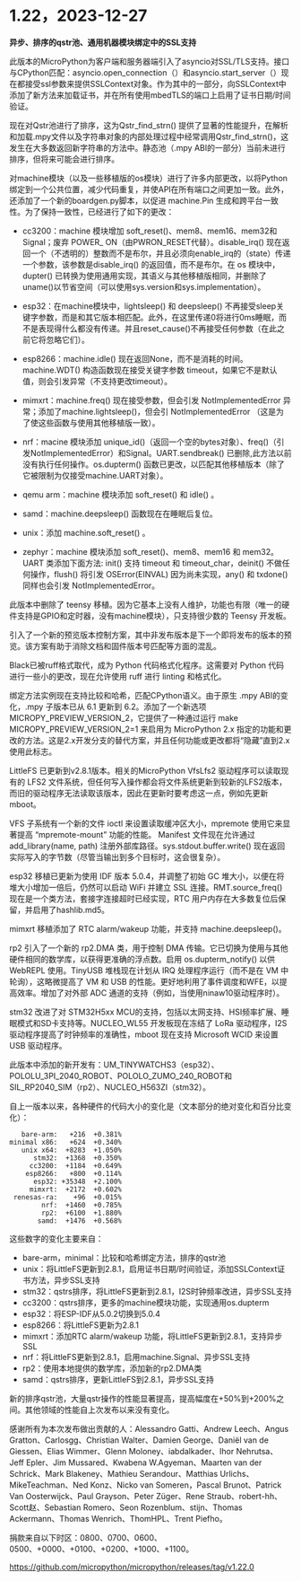 # 1.22，2023-12-27

**异步、排序的qstr池、通用机器模块绑定中的SSL支持**

此版本的MicroPython为客户端和服务器端引入了asyncio对SSL/TLS支持。接口与CPython匹配：asyncio.open\_connection（）和asyncio.start\_server（）现在都接受ssl参数来提供SSLContext对象。作为其中的一部分，向SSLContext中添加了新方法来加载证书，并在所有使用mbedTLS的端口上启用了证书日期/时间验证。

现在对Qstr池进行了排序，这为Qstr\_find\_strn() 提供了显著的性能提升，在解析和加载.mpy文件以及字符串对象的内部处理过程中经常调用Qstr\_find\_strn()，这发生在大多数返回新字符串的方法中。静态池（.mpy ABI的一部分）当前未进行排序，但将来可能会进行排序。

对machine模块（以及一些移植版的os模块）进行了许多内部更改，以将Python绑定到一个公共位置，减少代码重复，并使API在所有端口之间更加一致。此外，还添加了一个新的boardgen.py脚本，以促进 machine.Pin 生成和跨平台一致性。为了保持一致性，已经进行了如下的更改：

  * cc3200：machine 模块增加 soft\_reset()、mem8、mem16、mem32和Signal；废弃 POWER_ ON（由PWRON_RESET代替）。disable_irq() 现在返回一个（不透明的）整数而不是布尔，并且必须向enable\_irq的（state）传递一个参数，该参数是disable\_irq() 的返回值，而不是布尔。在 os 模块中，dupter() 已转换为使用通用实现，其语义与其他移植版相同，并删除了uname()以节省空间（可以使用sys.version和sys.implementation）。
  * esp32：在machine模块中，lightsleep() 和 deepsleep() 不再接受sleep关键字参数，而是和其它版本相匹配。此外，在这里传递0将进行0ms睡眠，而不是表现得什么都没有传递。并且reset\_cause()不再接受任何参数（在此之前它将忽略它们）。

  * esp8266：machine.idle() 现在返回None，而不是消耗的时间。machine.WDT() 构造函数现在接受关键字参数 timeout，如果它不是默认值，则会引发异常（不支持更改timeout）。 

  * mimxrt：machine.freq() 现在接受参数，但会引发 NotImplementedError 异常；添加了machine.lightsleep()，但会引 NotImplementedError （这是为了使这些函数与使用其他移植版一致）。 

  * nrf：macine 模块添加 unique_id()（返回一个空的bytes对象）、freq()（引发NotImplementedError）和Signal。UART.sendbreak() 已删除,此方法以前没有执行任何操作。os.dupterm() 函数已更改，以匹配其他移植版本（除了它被限制为仅接受machine.UART对象）。

  * qemu arm：machine 模块添加 soft_reset()  和 idle() 。

  * samd：machine.deepsleep() 函数现在在睡眠后复位。

  * unix：添加 machine.soft_reset() 。

  * zephyr：machine 模块添加 soft\_reset()、mem8、mem16 和 mem32。UART 类添加下面方法: init() 支持 timeout 和 timeout_char，deinit() 不做任何操作，flush() 将引发 OSError(EINVAL) 因为尚未实现，any() 和 txdone() 同样也会引发 NotImplementedError。

此版本中删除了 teensy 移植。因为它基本上没有人维护，功能也有限（唯一的硬件支持是GPIO和定时器，没有machine模块），只支持很少数的 Teensy 开发板。

引入了一个新的预览版本控制方案，其中非发布版本是下一个即将发布的版本的预览。该方案有助于消除文档和固件版本号匹配等方面的混乱。

Black已被ruff格式取代，成为 Python 代码格式化程序。这需要对 Python 代码进行一些小的更改，现在允许使用 ruff 进行 linting 和格式化。

绑定方法实例现在支持比较和哈希，匹配CPython语义。由于原生 .mpy ABI的变化，.mpy 子版本已从 6.1 更新到 6.2。添加了一个新选项 MICROPY\_PREVIEW\_VERSION\_2，它提供了一种通过运行 make MICROPY\_PREVIEW\_VERSION\_2=1 来启用为 MicroPython 2.x 指定的功能和更改的方法。这是2.x开发分支的替代方案，并且任何功能或更改都将“隐藏”直到2.x使用此标志。

LittleFS 已更新到v2.8.1版本。相关的MicroPython VfsLfs2 驱动程序可以读取现有的 LFS2 文件系统，但任何写入操作都会将文件系统更新到较新的LFS2版本，而旧的驱动程序无法读取该版本，因此在更新时要考虑这一点，例如先更新mboot。

VFS 子系统有一个新的文件 ioctl 来设置读取缓冲区大小，mpremote 使用它来显著提高 “mpremote-mount” 功能的性能。 Manifest 文件现在允许通过add_library(name, path) 注册外部库路径。sys.stdout.buffer.write() 现在返回实际写入的字节数（尽管当输出到多个目标时，这会很复杂）。

esp32 移植已更新为使用 IDF 版本 5.0.4，并调整了初始 GC 堆大小，以便在将堆大小增加一倍后，仍然可以启动 WiFi 并建立 SSL 连接。RMT.source_freq() 现在是一个类方法，套接字连接超时已经实现，RTC 用户内存在大多数复位后保留，并启用了hashlib.md5。
 
mimxrt 移植添加了 RTC alarm/wakeup  功能，并支持 machine.deepsleep()。

rp2 引入了一个新的 rp2.DMA 类，用于控制 DMA 传输。它已切换为使用与其他硬件相同的数学库，以获得更准确的浮点数。启用 os.dupterm_notify() 以供 WebREPL 使用。TinyUSB 堆栈现在计划从 IRQ 处理程序运行（而不是在 VM 中轮询），这略微提高了 VM 和 USB 的性能。更好地利用了事件调度和WFE，以提高效率。增加了对外部 ADC 通道的支持（例如，当使用ninaw10驱动程序时）。

stm32 改进了对 STM32H5xx MCU的支持，包括以太网支持、HSI频率扩展、睡眠模式和SD卡支持等。NUCLEO_WL55 开发板现在冻结了 LoRa 驱动程序，I2S驱动程序提高了时钟频率的准确性，mboot 现在支持 Microsoft WCID 来设置 USB 驱动程序。

此版本中添加的新开发有：UM\_TINYWATCHS3（esp32）、POLOLU\_3PI\_2040_ROBOT、POLOLO\_ZUMO\_240\_ROBOT和SIL\_RP2040\_SIM（rp2）、NUCLEO\_H563ZI（stm32）。

自上一版本以来，各种硬件的代码大小的变化是（文本部分的绝对变化和百分比变化）：

```
   bare-arm:   +216  +0.381%
minimal x86:   +624  +0.340%
   unix x64:  +8283  +1.050%
      stm32:  +1368  +0.350%
     cc3200:  +1184  +0.649%
    esp8266:   +800  +0.114%
      esp32: +35348  +2.100%
     mimxrt:  +2172  +0.602%
 renesas-ra:    +96  +0.015%
        nrf:  +1460  +0.785%
        rp2:  +6100  +1.880%
       samd:  +1476  +0.568%
```

这些数字的变化主要来自：

  * bare-arm，minimal：比较和哈希绑定方法，排序的qstr池
  * unix：将LittleFS更新到2.8.1，启用证书日期/时间验证，添加SSLContext证书方法，异步SSL支持
  * stm32：qstrs排序，将LittleFS更新到2.8.1，I2S时钟频率改进，异步SSL支持
  * cc3200：qstrs排序，更多的machine模块功能，实现通用os.dupterm
  * esp32：将ESP-IDF从5.0.2切换到5.0.4
  * esp8266：将LittleFS更新为2.8.1
  * mimxrt：添加RTC alarm/wakeup 功能，将LittleFS更新到2.8.1，支持异步SSL
  * nrf：将LittleFS更新到2.8.1，启用machine.Signal、异步SSL支持
  * rp2：使用本地提供的数学库，添加新的rp2.DMA类
  * samd：qstrs排序，更新LittleFS到2.8.1，异步SSL支持

新的排序qstr池，大量qstr操作的性能显著提高，提高幅度在+50%到+200%之间。其他领域的性能自上次发布以来没有变化。

感谢所有为本次发布做出贡献的人：Alessandro Gatti、Andrew Leech、Angus Gratton、Carlosgg、Christian Walter、Damien George、Daniël van de Giessen、Elias Wimmer、Glenn Moloney、iabdalkader、Ihor Nehrutsa、Jeff Epler、Jim Mussared、Kwabena W.Agyeman、Maarten van der Schrick、Mark Blakeney、Mathieu Serandour、Matthias Urlichs、MikeTeachman、Ned Konz、Nicko van Someren，Pascal Brunot、Patrick Van Oosterwijck、Paul Grayson、Peter Züger、Rene Straub、robert-hh、Scott赵、Sebastian Romero、Seon Rozenblum、stijn、Thomas Ackermann、Thomas Wenrich、ThomHPL、Trent Piefho。

捐款来自以下时区：0800、0700、0600、0500、+0000、+0100、+0200、+1000、+1100。

https://github.com/micropython/micropython/releases/tag/v1.22.0
